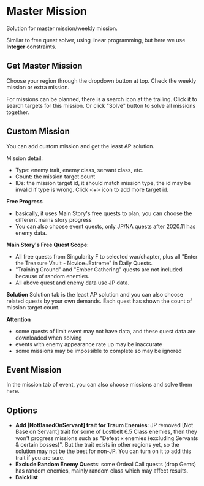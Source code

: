 # Master Mission

Solution for master mission/weekly mission.

Similar to free quest solver, using linear programming, but here we use **Integer** constraints.

## Get Master Mission

Choose your region through the dropdown button at top. Check the weekly mission or extra mission.

For missions can be planned, there is a search icon at the trailing. Click it to search targets for this mission.
Or click "Solve" button to solve all missions together.

## Custom Mission

You can add custom mission and get the least AP solution.

Mission detail:

- Type: enemy trait, enemy class, servant class, etc.
- Count: the mission target count
- IDs: the mission target id, it should match mission type, the id may be invalid if type is wrong. Click <+> icon to add more target id.

**Free Progress**

- basically, it uses Main Story's free quests to plan, you can choose the different mains story progress
- You can also choose event quests, only JP/NA quests after 2020.11 has enemy data.

**Main Story's Free Quest Scope**:

- All free quests from Singularity F to selected war/chapter, plus all "Enter the Treasure Vault - Novice~Extreme" in Daily Quests.
- "Training Ground" and "Ember Gathering" quests are not included because of random enemies.
- All above quest and enemy data use JP data.

**Solution**
Solution tab is the least AP solution and you can also choose related quests by your own demands. Each quest has shown the count of mission target count.

**Attention**

- some quests of limit event may not have data, and these quest data are downloaded when solving
- events with enemy appearance rate up may be inaccurate
- some missions may be impossible to complete so may be ignored

## Event Mission

In the mission tab of event, you can also choose missions and solve them here.

## Options

- **Add [NotBasedOnServant] trait for Traum Enemies**: JP removed \[Not Base on Servant\] trait for some of Lostbelt 6.5 Class enemies, then they won't progress missions such as "Defeat x enemies (excluding Servants & certain bosses)".
  But the trait exists in other regions yet, so the solution may not be the best for non-JP. You can turn on it to add this trait if you are sure.
- **Exclude Random Enemy Quests**: some Ordeal Call quests (drop Gems) has random enemies, mainly random class which may affect results.
- **Balcklist**
